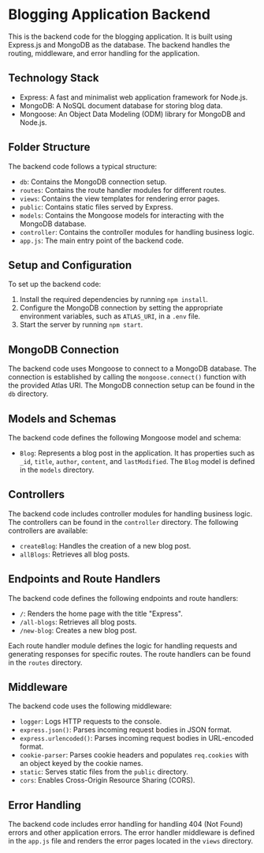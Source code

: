 # Blogging Application Backend

This is the backend code for the blogging application. It is built using Express.js and MongoDB as the database. The backend handles the routing, middleware, and error handling for the application.

## Technology Stack

- Express: A fast and minimalist web application framework for Node.js.
- MongoDB: A NoSQL document database for storing blog data.
- Mongoose: An Object Data Modeling (ODM) library for MongoDB and Node.js.

## Folder Structure

The backend code follows a typical structure:

- `db`: Contains the MongoDB connection setup.
- `routes`: Contains the route handler modules for different routes.
- `views`: Contains the view templates for rendering error pages.
- `public`: Contains static files served by Express.
- `models`: Contains the Mongoose models for interacting with the MongoDB database.
- `controller`: Contains the controller modules for handling business logic.
- `app.js`: The main entry point of the backend code.

## Setup and Configuration

To set up the backend code:

1. Install the required dependencies by running `npm install`.
2. Configure the MongoDB connection by setting the appropriate environment variables, such as `ATLAS_URI`, in a `.env` file.
3. Start the server by running `npm start`.

## MongoDB Connection

The backend code uses Mongoose to connect to a MongoDB database. The connection is established by calling the `mongoose.connect()` function with the provided Atlas URI. The MongoDB connection setup can be found in the `db` directory.

## Models and Schemas

The backend code defines the following Mongoose model and schema:

- `Blog`: Represents a blog post in the application. It has properties such as `_id`, `title`, `author`, `content`, and `lastModified`. The `Blog` model is defined in the `models` directory.

## Controllers

The backend code includes controller modules for handling business logic. The controllers can be found in the `controller` directory. The following controllers are available:

- `createBlog`: Handles the creation of a new blog post.
- `allBlogs`: Retrieves all blog posts.

## Endpoints and Route Handlers

The backend code defines the following endpoints and route handlers:

- `/`: Renders the home page with the title "Express".
- `/all-blogs`: Retrieves all blog posts.
- `/new-blog`: Creates a new blog post.

Each route handler module defines the logic for handling requests and generating responses for specific routes. The route handlers can be found in the `routes` directory.

## Middleware

The backend code uses the following middleware:

- `logger`: Logs HTTP requests to the console.
- `express.json()`: Parses incoming request bodies in JSON format.
- `express.urlencoded()`: Parses incoming request bodies in URL-encoded format.
- `cookie-parser`: Parses cookie headers and populates `req.cookies` with an object keyed by the cookie names.
- `static`: Serves static files from the `public` directory.
- `cors`: Enables Cross-Origin Resource Sharing (CORS).

## Error Handling

The backend code includes error handling for handling 404 (Not Found) errors and other application errors. The error handler middleware is defined in the `app.js` file and renders the error pages located in the `views` directory.
